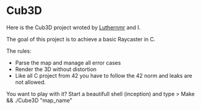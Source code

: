 # Cub3D

Here is the Cub3D project wroted by [Luthernmr](https://github.com/Luthernmr) and I.

The goal of this project is to achieve a basic Raycaster in C.

The rules:

* Parse the map and manage all error cases
* Render the 3D without distortion
* Like all C project from 42 you have to follow the 42 norm and leaks are not allowed.

You want to play with it? Start a beautifull shell (inception) and type > Make && ./Cube3D "map_name"
